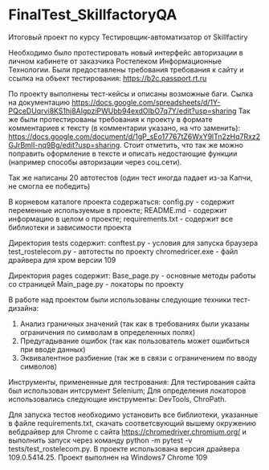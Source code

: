 # FinalTest_SkillfactoryQA
Итоговый проект по курсу Тестировщик-автоматизатор от Skillfactiry

Необходимо было протестировать новый интерфейс авторизации в личном кабинете от заказчика Ростелеком Информационные Технологии. Были предоставлены требования требования к сайту и ссылка на объект тестирования: https://b2c.passport.rt.ru 

По проекту выполнены тест-кейсы и описаны возможные баги. Сылка на документацию https://docs.google.com/spreadsheets/d/1Y-PQceDUqrvi8KS1hj8AIgpziPWUbb94exdOIbO7q7Y/edit?usp=sharing
Так же были протестированы требования к проекту в формате комментариев к тексту (в комментарии указано, на что заменить): https://docs.google.com/document/d/1gP_sEo17767tZ6WxY9lTn2zHq7Rxz2GJrBmlI-nq9Bg/edit?usp=sharing. Стоит отметить, что так же можно поправить оформление в тексте и описать недостающие функции (например способы авторизации через соц.сети).

Так же написаны 20 автотестов (один тест иногда падает из-за Капчи, не смогла ее победить)

В корневом каталоге проекта содержаться:
config.py - содержит переменные используемые в проекте;
README.md - содержит информацию в целом о проекте;
requirements.txt - содержит все библиотеки и зависимости проекта

Директория tests содержит:
conftest.py - условия для запуска браузера
test_rostelecom.py - автотесты по проекту
chromedricer.exe - файл драйвера для хром версии 109

Директория pages содержит:
Base_page.py - основные методы работы со страницей
Main_page.py - локаторы по проекту

В работе над проектом были использованы следующие техники тест-дизайна:
1. Анализ граничных значений (так как в требованиях были указаны ограничения по символам в определенных полях)
2. Предугадывание ошибок (так как пользователь может ошибиться при вводе данных)
3. Эквивалентное разбиение (так же в связи с ограничением по вводу символов)

Инструменты, примененные для тестрования:
Для тестирования сайта был использован интсрумент Selenium;
Для определения локаторов использовались следующие инструменты: DevTools, ChroPath.

Для запуска тестов необходимо установить все библиотеки, указанные в файле requirements.txt, скачать соответсвующий вышему окружению вебдрайвер для Chrome с сайта https://chromedriver.chromium.org/ и выполнить запуск через команду python -m pytest -v tests/test_rostelecom.py. 
В проекте использована версия драйвера 109.0.5414.25. Проект выполнен на Windows7 Chrome 109

